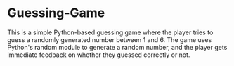 # Guessing-Game
This is a simple Python-based guessing game where the player tries to guess a randomly generated number between 1 and 6. The game uses Python's random module to generate a random number, and the player gets immediate feedback on whether they guessed correctly or not.
